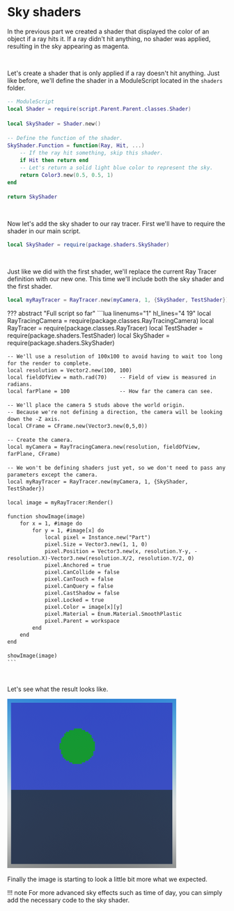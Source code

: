 # Sky shaders

In the previous part we created a shader that displayed the color of an object if a ray hits it. If a ray didn't hit anything, no shader was applied, resulting in the sky appearing as magenta.

<br>

Let's create a shader that is only applied if a ray doesn't hit anything. Just like before, we'll define the shader in a ModuleScript located in the `shaders` folder.

```lua
-- ModuleScript
local Shader = require(script.Parent.Parent.classes.Shader)

local SkyShader = Shader.new()

-- Define the function of the shader.
SkyShader.Function = function(Ray, Hit, ...)
    -- If the ray hit something, skip this shader.
    if Hit then return end
    -- Let's return a solid light blue color to represent the sky.
    return Color3.new(0.5, 0.5, 1)
end

return SkyShader
```

<br>

Now let's add the sky shader to our ray tracer. First we'll have to require the shader in our main script.
```lua
local SkyShader = require(package.shaders.SkyShader)
```

<br>

Just like we did with the first shader, we'll replace the current Ray Tracer definition with our new one. This time we'll include both the sky shader and the first shader.
```lua
local myRayTracer = RayTracer.new(myCamera, 1, {SkyShader, TestShader})
```

??? abstract "Full script so far"
    ```lua linenums="1" hl_lines="4 19"
    local RayTracingCamera = require(package.classes.RayTracingCamera)
    local RayTracer = require(package.classes.RayTracer)
    local TestShader = require(package.shaders.TestShader)
    local SkyShader = require(package.shaders.SkyShader)

    -- We'll use a resolution of 100x100 to avoid having to wait too long for the render to complete.
    local resolution = Vector2.new(100, 100)
    local fieldOfView = math.rad(70)    -- Field of view is measured in radians.
    local farPlane = 100                -- How far the camera can see.

    -- We'll place the camera 5 studs above the world origin.
    -- Because we're not defining a direction, the camera will be looking down the -Z axis.
    local CFrame = CFrame.new(Vector3.new(0,5,0))

    -- Create the camera.
    local myCamera = RayTracingCamera.new(resolution, fieldOfView, farPlane, CFrame)

    -- We won't be defining shaders just yet, so we don't need to pass any parameters except the camera.
    local myRayTracer = RayTracer.new(myCamera, 1, {SkyShader, TestShader})

    local image = myRayTracer:Render()

    function showImage(image)
        for x = 1, #image do
            for y = 1, #image[x] do
                local pixel = Instance.new("Part")
                pixel.Size = Vector3.new(1, 1, 0)
                pixel.Position = Vector3.new(x, resolution.Y-y, -resolution.X)-Vector3.new(resolution.X/2, resolution.Y/2, 0)
                pixel.Anchored = true
                pixel.CanCollide = false
                pixel.CanTouch = false
                pixel.CanQuery = false
                pixel.CastShadow = false
                pixel.Locked = true
                pixel.Color = image[x][y]
                pixel.Material = Enum.Material.SmoothPlastic
                pixel.Parent = workspace
            end
        end
    end

    showImage(image)
    ```

<br>

Let's see what the result looks like.

![Image of the sky shader](../resources/sky-shader-result.png)

Finally the image is starting to look a little bit more what we expected.

!!! note
    For more advanced sky effects such as time of day, you can simply add the necessary code to the sky shader.